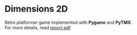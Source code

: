 # Dimensions 2D
Retro platformer game implemented with **Pygame** and **PyTMX**.  
For more details, read [report.pdf](https://github.com/danielquinti/dimensions2D/blob/main/report.pdf)
